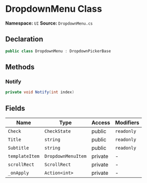 # DropdownMenu Class

**Namespace:** `UI`
**Source:** `DropdownMenu.cs`

## Declaration

```csharp
public class DropdownMenu : DropdownPickerBase
```

## Methods

### Notify

```csharp
private void Notify(int index)
```

## Fields

| Name | Type | Access | Modifiers |
|------|------|--------|-----------|
| `Check` | `CheckState` | public | `readonly` |
| `Title` | `string` | public | `readonly` |
| `Subtitle` | `string` | public | `readonly` |
| `templateItem` | `DropdownMenuItem` | private | - |
| `scrollRect` | `ScrollRect` | private | - |
| `_onApply` | `Action<int>` | private | - |

